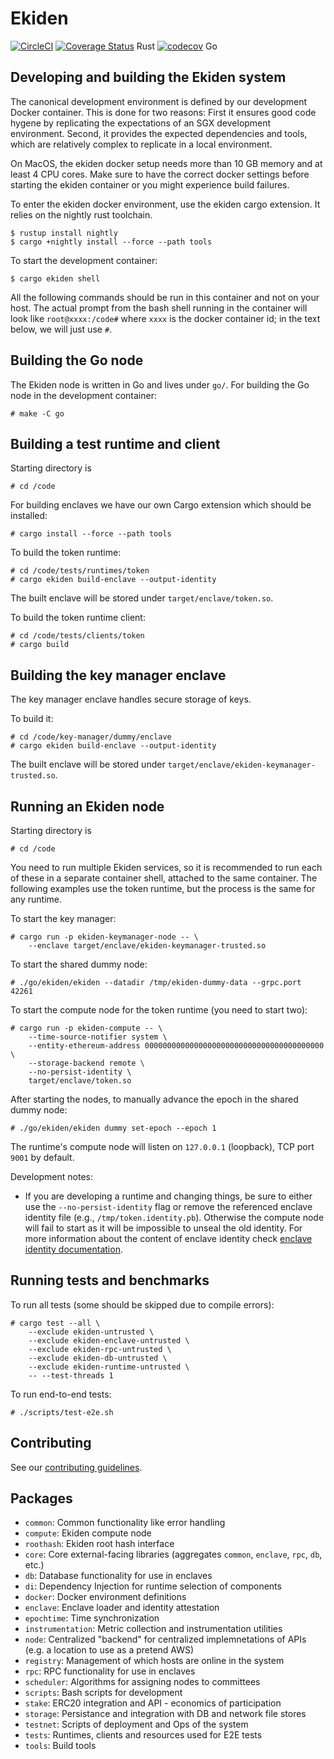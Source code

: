 # Ekiden

[![CircleCI](https://circleci.com/gh/oasislabs/ekiden/tree/master.svg?style=svg&circle-token=97f633035afbb45f26ed1b2f3f78a1e8e8a5e756)](https://circleci.com/gh/oasislabs/ekiden/tree/master)
[![Coverage Status](https://coveralls.io/repos/github/oasislabs/ekiden/badge.svg?t=HsLWgi)](https://coveralls.io/github/oasislabs/ekiden) Rust
[![codecov](https://codecov.io/gh/oasislabs/ekiden/branch/master/graph/badge.svg?token=DqjRsufMqf)](https://codecov.io/gh/oasislabs/ekiden) Go

## Developing and building the Ekiden system

The canonical development environment is defined by our development Docker container.
This is done for two reasons: First it ensures good code hygene by replicating the expectations of an SGX development environment.
Second, it provides the expected dependencies and tools, which are relatively complex to replicate in a local environment.

On MacOS, the ekiden docker setup needs more than 10 GB memory and at least 4 CPU cores. Make sure to have the correct docker settings before starting the ekiden container or you might experience build failures.

To enter the ekiden docker environment, use the ekiden cargo extension. It relies on the nightly rust toolchain.
```
$ rustup install nightly
$ cargo +nightly install --force --path tools
```

To start the development container:
```
$ cargo ekiden shell
```

All the following commands should be run in this container and not on
your host.  The actual prompt from the bash shell running in the
container will look like `root@xxxx:/code#` where `xxxx` is the docker
container id; in the text below, we will just use `#`.

## Building the Go node

The Ekiden node is written in Go and lives under `go/`. For building the Go node in
the development container:
```
# make -C go
```

## Building a test runtime and client

Starting directory is
```
# cd /code
```

For building enclaves we have our own Cargo extension which should be installed:
```
# cargo install --force --path tools
```

To build the token runtime:
```
# cd /code/tests/runtimes/token
# cargo ekiden build-enclave --output-identity
```

The built enclave will be stored under `target/enclave/token.so`.

To build the token runtime client:
```
# cd /code/tests/clients/token
# cargo build
```

## Building the key manager enclave

The key manager enclave handles secure storage of keys.

To build it:
```
# cd /code/key-manager/dummy/enclave
# cargo ekiden build-enclave --output-identity
```

The built enclave will be stored under `target/enclave/ekiden-keymanager-trusted.so`.


## Running an Ekiden node

Starting directory is
```
# cd /code
```

You need to run multiple Ekiden services, so it is recommended to run each of these in a
separate container shell, attached to the same container. The following examples use the
token runtime, but the process is the same for any runtime.

To start the key manager:
```
# cargo run -p ekiden-keymanager-node -- \
    --enclave target/enclave/ekiden-keymanager-trusted.so
```

To start the shared dummy node:
```
# ./go/ekiden/ekiden --datadir /tmp/ekiden-dummy-data --grpc.port 42261
```

To start the compute node for the token runtime (you need to start two):
```
# cargo run -p ekiden-compute -- \
    --time-source-notifier system \
    --entity-ethereum-address 0000000000000000000000000000000000000000 \
    --storage-backend remote \
    --no-persist-identity \
    target/enclave/token.so
```

After starting the nodes, to manually advance the epoch in the shared dummy node:
```
# ./go/ekiden/ekiden dummy set-epoch --epoch 1
```

The runtime's compute node will listen on `127.0.0.1` (loopback), TCP port `9001` by default.

Development notes:

* If you are developing a runtime and changing things, be sure to either use the `--no-persist-identity` flag or remove the referenced enclave identity file (e.g., `/tmp/token.identity.pb`). Otherwise the compute node will fail to start as it will be impossible to unseal the old identity. For more information about the content of enclave identity check [enclave identity documentation](docs/enclave-identity.md#state).

## Running tests and benchmarks

To run all tests (some should be skipped due to compile errors):
```
# cargo test --all \
    --exclude ekiden-untrusted \
    --exclude ekiden-enclave-untrusted \
    --exclude ekiden-rpc-untrusted \
    --exclude ekiden-db-untrusted \
    --exclude ekiden-runtime-untrusted \
    -- --test-threads 1
```

To run end-to-end tests:
```
# ./scripts/test-e2e.sh
```

## Contributing

See our [contributing guidelines](CONTRIBUTING.md).

## Packages
- `common`: Common functionality like error handling
- `compute`: Ekiden compute node
- `roothash`: Ekiden root hash interface
- `core`: Core external-facing libraries (aggregates `common`, `enclave`, `rpc`, `db`, etc.)
- `db`: Database functionality for use in enclaves
- `di`: Dependency Injection for runtime selection of components
- `docker`: Docker environment definitions
- `enclave`: Enclave loader and identity attestation
- `epochtime`: Time synchronization
- `instrumentation`: Metric collection and instrumentation utilities
- `node`: Centralized "backend" for centralized implemnetations of APIs (e.g. a location to use as a pretend AWS)
- `registry`: Management of which hosts are online in the system
- `rpc`: RPC functionality for use in enclaves
- `scheduler`: Algorithms for assigning nodes to committees
- `scripts`: Bash scripts for development
- `stake`: ERC20 integration and API - economics of participation
- `storage`: Persistance and integration with DB and network file stores
- `testnet`: Scripts of deployment and Ops of the system
- `tests`: Runtimes, clients and resources used for E2E tests
- `tools`: Build tools
